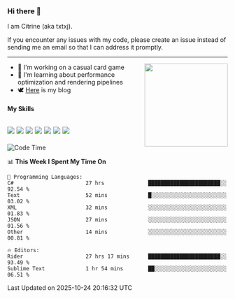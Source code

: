 ### Hi there 👋

I am Citrine (aka txtxj).

If you encounter any issues with my code, please create an issue instead of sending me an email so that I can address it promptly.

---

<img align="right" height="190" src="http://github-profile-summary-cards.vercel.app/api/cards/stats?username=txtxj&theme=vue">

- 🌱 I'm working on a casual card game
- 📖 I'm learning about performance optimization and rendering pipelines
- 🕊️ [Here](https://txtxj.top) is my blog

#### My Skills

![](https://img.shields.io/badge/Unity-000000?logo=unity&logoColor=fff)
![](https://img.shields.io/badge/C%23-239120?logo=csharp&logoColor=fff)
![](https://img.shields.io/badge/Python-3e74a2?logo=python&logoColor=fff)
![](https://img.shields.io/badge/C++-65318e?logo=cplusplus&logoColor=fff)
![](https://img.shields.io/badge/Vue-4FC08D?logo=vuedotjs&logoColor=fff)
![](https://img.shields.io/badge/Blender-f5792a?logo=blender&logoColor=fff)
![](https://img.shields.io/badge/MS%20SQL-cc2927?logo=microsoftsqlserver&logoColor=fff)
---

<!--START_SECTION:waka-->
![Code Time](http://img.shields.io/badge/Code%20Time-3%2C522%20hrs%2051%20mins-blue)

📊 **This Week I Spent My Time On** 

```text
💬 Programming Languages: 
C#                       27 hrs              ███████████████████████░░   92.54 % 
Text                     52 mins             █░░░░░░░░░░░░░░░░░░░░░░░░   03.02 % 
XML                      32 mins             ░░░░░░░░░░░░░░░░░░░░░░░░░   01.83 % 
JSON                     27 mins             ░░░░░░░░░░░░░░░░░░░░░░░░░   01.56 % 
Other                    14 mins             ░░░░░░░░░░░░░░░░░░░░░░░░░   00.81 % 

🔥 Editors: 
Rider                    27 hrs 17 mins      ███████████████████████░░   93.49 % 
Sublime Text             1 hr 54 mins        ██░░░░░░░░░░░░░░░░░░░░░░░   06.51 % 
```


 Last Updated on 2025-10-24 20:16:32 UTC
<!--END_SECTION:waka-->
